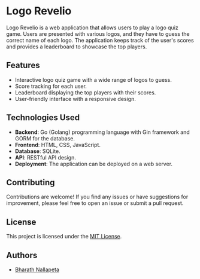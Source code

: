 # Logo Revelio

Logo Revelio is a web application that allows users to play a logo quiz game. Users are presented with various logos, and they have to guess the correct name of each logo. The application keeps track of the user's scores and provides a leaderboard to showcase the top players.

## Features

- Interactive logo quiz game with a wide range of logos to guess.
- Score tracking for each user.
- Leaderboard displaying the top players with their scores.
- User-friendly interface with a responsive design.

## Technologies Used

- **Backend**: Go (Golang) programming language with Gin framework and GORM for the database.
- **Frontend**: HTML, CSS, JavaScript.
- **Database**: SQLite.
- **API**: RESTful API design.
- **Deployment**: The application can be deployed on a web server.

## Contributing

Contributions are welcome! If you find any issues or have suggestions for improvement, please feel free to open an issue or submit a pull request.

## License

This project is licensed under the [MIT License](LICENSE).

## Authors

- [Bharath Nallapeta](https://github.com/bnallapeta)
